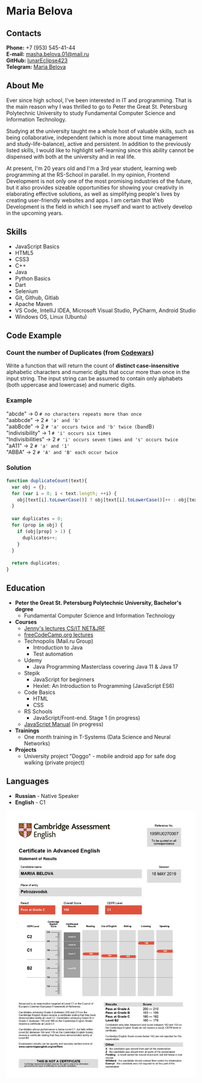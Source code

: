 # Maria Belova

## Contacts

**Phone:** +7 (953) 545-41-44\
**E-mail:** masha.belova.01@mail.ru\
**GitHub:** [lunarEclipse423](https://github.com/lunarEclipse423)\
**Telegram:** [Maria Belova](https://t.me/Graf_V)

## About Me

Ever since high school, I've been interested in IT and programming. That is the main reason why I was
thrilled to go to Peter the Great St. Petersburg Polytechnic University to study Fundamental Computer
Science and Information Technology.

Studying at the university taught me a whole host of valuable skills, such as being collaborative,
independent (which is more about time management and study-life-balance), active and persistent.
In addition to the previously listed skills, I would like to highlight self-learning since this ability cannot be dispensed with both at the university and in real life.

At present, I'm 20 years old and I'm a 3rd year student, learning web programming at the RS-School in
parallel. In my opinion, Frontend Development is not only one of the most promising industries of the
future, but it also provides sizeable opportunities for showing your creativity in elaborating effective
solutions, as well as simplifying people's lives by creating user-friendly websites and apps. I am certain that
Web Development is the field in which I see myself and want to actively develop in the upcoming years.

## Skills

- JavaScript Basics
- HTML5
- CSS3
- C++
- Java
- Python Basics
- Dart
- Selenium
- Git, Github, Gitlab
- Apache Maven
- VS Code, IntelliJ IDEA, Microsoft Visual Studio, PyCharm, Android Studio
- Windows OS, Linux (Ubuntu)

## Code Example

### Count the number of Duplicates (from [Codewars](https://www.codewars.com))

Write a function that will return the count of **distinct case-insensitive** alphabetic characters and numeric digits that occur more than once in the input string. The input string can be assumed to contain only alphabets (both uppercase and lowercase) and numeric digits.

### Example

"abcde" -> 0 `# no characters repeats more than once`\
"aabbcde" -> 2 `# 'a' and 'b'`\
"aabBcde" -> 2 `# 'a' occurs twice and 'b' twice (`b` and `B`)`\
"indivisibility" -> 1 `# 'i' occurs six times`\
"Indivisibilities" -> 2 `# 'i' occurs seven times and 's' occurs twice`\
"aA11" -> 2 `# 'a' and '1'`\
"ABBA" -> 2 `# 'A' and 'B' each occur twice`

### Solution

```javascript
function duplicateCount(text){
  var obj = {};
  for (var i = 0; i < text.length; ++i) {
    obj[text[i].toLowerCase()] ? obj[text[i].toLowerCase()]++ : obj[text[i].toLowerCase()] = 1;
  }

  var duplicates = 0;
  for (prop in obj) {
    if (obj[prop] > 1) {
      duplicates++;
    }
  }

  return duplicates;
}
```
## Education

* **Peter the Great St. Petersburg Polytechnic University, Bachelor's degree**
    * Fundamental Computer Science and Information Technology
* **Courses**
    * [Jenny's lectures CS/IT NET&JRF](https://www.youtube.com/c/JennyslecturesCSITNETJRF)
    * [freeCodeCamp.org lectures](https://www.youtube.com/c/Freecodecamp)
    * Technopolis (Mail.ru Group)
        * Introduction to Java
        * Test automation
    * Udemy
        * Java Programming Masterclass covering Java 11 & Java 17
    * Stepik
        * JavaScript for beginners
        * Hexlet: An Introduction to Programming (JavaScript ES6)
    * Code Basics
        * HTML
        * CSS
    * RS Schools 
        * JavaScript/Front-end. Stage 1 (in progress)
    * [JavaScript Manual](https://learn.javascript.ru/) (in progress)
* **Trainings**
    * One month training in T-Systems (Data Science and Neural Networks)
* **Projects**
    * University project "Doggo" - mobile android app for safe dog walking (private project)

## Languages

* **Russian** - Native Speaker
* **English** - C1

![Certificate in Advanced English](/images/StatementOfResult.jpg "Certificate in Advanced English")